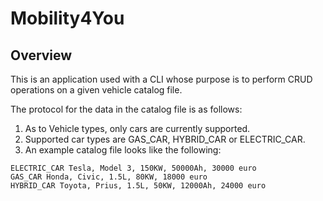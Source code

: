 # Mobility4You
## Overview
This is an application used with a CLI whose purpose is to perform CRUD operations on a given vehicle catalog file.

The protocol for the data in the catalog file is as follows:
1. As to Vehicle types, only cars are currently supported.
2. Supported car types are GAS_CAR, HYBRID_CAR or ELECTRIC_CAR.
3. An example catalog file looks like the following:
````
ELECTRIC_CAR Tesla, Model 3, 150KW, 50000Ah, 30000 euro
GAS_CAR Honda, Civic, 1.5L, 80KW, 18000 euro
HYBRID_CAR Toyota, Prius, 1.5L, 50KW, 12000Ah, 24000 euro
````
